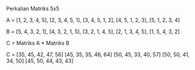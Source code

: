 Perkalian Matriks 5x5

A = [1, 2, 3, 4, 5],
    [2, 3, 4, 5, 1],
    [3, 4, 5, 1, 2],
    [4, 5, 1, 2, 3],
    [5, 1, 2, 3, 4]

B = [5, 4, 3, 2, 1],
    [4, 3, 2, 1, 5],
    [3, 2, 1, 4, 5],
    [2, 1, 3, 4, 5],
    [1, 5, 4, 3, 2]

C = Matriks A * Matriks B

C = [35, 45, 42, 47, 56]
    [45, 35, 35, 46, 64]
    [50, 45, 33, 40, 57]
    [50, 50, 41, 34, 50]
    [45, 50, 44, 43, 43]
